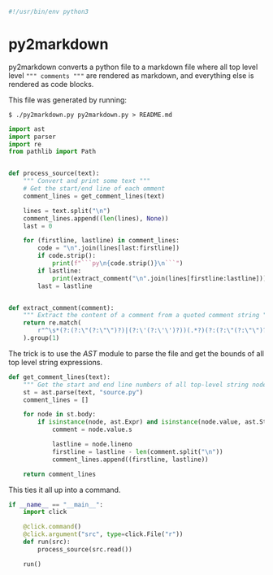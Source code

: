 ```py
#!/usr/bin/env python3
```

# py2markdown

py2markdown converts a python file to a markdown file where all top level
level `""" comments """` are rendered as markdown, and everything else
is rendered as code blocks.

This file was generated by running:

    $ ./py2markdown.py py2markdown.py > README.md


```py
import ast
import parser
import re
from pathlib import Path


def process_source(text):
    """ Convert and print some text """
    # Get the start/end line of each omment
    comment_lines = get_comment_lines(text)

    lines = text.split("\n")
    comment_lines.append((len(lines), None))
    last = 0

    for (firstline, lastline) in comment_lines:
        code = "\n".join(lines[last:firstline])
        if code.strip():
            print(f"```py\n{code.strip()}\n```")
        if lastline:
            print(extract_comment("\n".join(lines[firstline:lastline])))
        last = lastline


def extract_comment(comment):
    """ Extract the content of a comment from a quoted comment string """
    return re.match(
        r"^\s*(?:(?:\"(?:\"\")?)|(?:\'(?:\'\')?))(.*?)(?:(?:\"(?:\"\")?)|(?:\'(?:\'\')?))\s*$", comment, flags=re.DOTALL
    ).group(1)
```

The trick is to use the _AST_ module to parse the file and get
the bounds of all top level string expressions.

```py
def get_comment_lines(text):
    """ Get the start and end line numbers of all top-level string nodes """
    st = ast.parse(text, "source.py")
    comment_lines = []

    for node in st.body:
        if isinstance(node, ast.Expr) and isinstance(node.value, ast.Str):
            comment = node.value.s

            lastline = node.lineno
            firstline = lastline - len(comment.split("\n"))
            comment_lines.append((firstline, lastline))

    return comment_lines
```

This ties it all up into a command.

```py
if __name__ == "__main__":
    import click

    @click.command()
    @click.argument("src", type=click.File("r"))
    def run(src):
        process_source(src.read())

    run()
```
